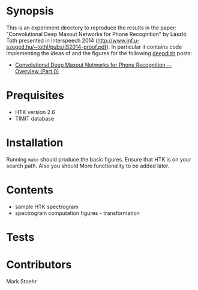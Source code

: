 # Synopsis

This is an experiment directory to reproduce the results in 
the paper: "Convolutional Deep Maxout Networks for Phone Recognition"
by László Tóth presented in Interspeech 2014 (http://www.inf.u-szeged.hu/~tothl/pubs/IS2014-proof.pdf).
In particular it contains code implementing the ideas of and the figures for
the following [deepdish](deepdish.io) posts:
- [Convolutional Deep Maxout Networks for Phone Recognition -- Overview (Part 0)](/path/to/post)

# Prequisites

- HTK version 2.6
- TIMIT database

# Installation

Running `make` should produce the basic figures.  Ensure that HTK 
is on your search path.  Also you should More functionality
to be added later.

# Contents

- sample HTK spectrogram
- spectrogram computation figures - transformation

# Tests

# Contributors

Mark Stoehr




